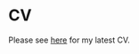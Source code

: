 # CV

Please see [here](https://github.com/trmcdade/trmcdade.github.io/files/5798249/McDade_CV.pdf) for my latest CV.
